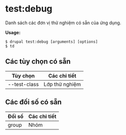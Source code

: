 # test:debug
Danh sách các đơn vị thử nghiệm có sẵn của ứng dụng.

**Usage:**
```
$ drupal test:debug [arguments] [options]
$ td  
```

## Các tùy chọn có sẵn
Tùy chọn | Các chi tiết
-------|-------------
--test-class | Lớp thử nghiệm

## Các đối số có sẵn
Đối số | Các chi tiết
---------|-------------
group | Nhóm
